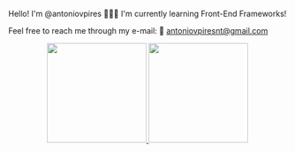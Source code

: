 Hello! I'm @antoniovpires 👨🏻‍💻
I'm currently learning Front-End Frameworks!

Feel free to reach me through my e-mail: 
📧 antoniovpiresnt@gmail.com

<div align="center">
  <a href="https://github.com/antoniovpires">
  <img height="180em" src="https://github-readme-stats.vercel.app/api?username=antoniovpires&show_icons=true&theme=noctis_minimus&include_all_commits=true&count_private=true"/>
  <img height="180em" src="https://github-readme-stats.vercel.app/api/top-langs/?username=antoniovpires&layout=compact&langs_count=4&theme=noctis_minimus"/>
</div>
